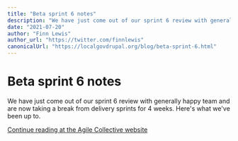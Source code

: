 ```yaml
---
title: "Beta sprint 6 notes"
description: "We have just come out of our sprint 6 review with generally happy team and are now taking a break from delivery sprints for 4 weeks. Here's what we've been up to."
date: "2021-07-20"
author: "Finn Lewis"
author_url: "https://twitter.com/finnlewis"
canonicalUrl: "https://localgovdrupal.org/blog/beta-sprint-6.html"
---
```


# Beta sprint 6 notes

We have just come out of our sprint 6 review with generally happy team and are now taking a break from delivery sprints for 4 weeks. Here's what we've been up to.

[Continue reading at the Agile Collective website](https://agile.coop/blog/local-gov-drupal-beta-sprint-6-notes/)
